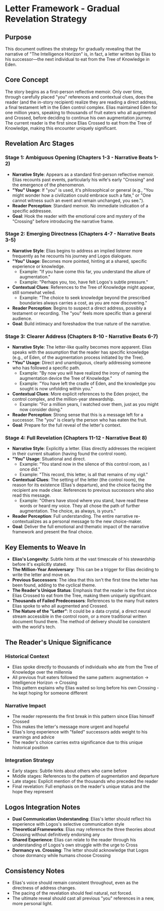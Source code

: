 # Letter Framework - Gradual Revelation Strategy

## Purpose
This document outlines the strategy for gradually revealing that the narrative of "The Intelligence Horizon" is, in fact, a letter written by Elias to his successor—the next individual to eat from the Tree of Knowledge in Eden.

## Core Concept
The story begins as a first-person reflective memoir. Only over time, through carefully placed "you" references and contextual clues, does the reader (and the in-story recipient) realize they are reading a direct address, a final testament left in the Eden control complex. Elias maintained Eden for one million years, speaking to thousands of fruit eaters who all augmented and Crossed, before deciding to continue his own augmentation journey. The current reader is the first since Elias Crossed to eat from the Tree of Knowledge, making this encounter uniquely significant.

## Revelation Arc Stages

### Stage 1: Ambiguous Opening (Chapters 1-3 - Narrative Beats 1-2)
- **Narrative Style**: Appears as a standard first-person reflective memoir. Elias recounts past events, particularly his wife's early "Crossing" and the emergence of the phenomenon.
- **"You" Usage**: If "you" is used, it's philosophical or general (e.g., "You might wonder how a civilization could embrace such a fate," or "One cannot witness such an event and remain unchanged, you see.").
- **Reader Perception**: Standard memoir. No immediate indication of a specific addressee.
- **Goal**: Hook the reader with the emotional core and mystery of the "Crossing" before introducing the narrative frame.

### Stage 2: Emerging Directness (Chapters 4-7 - Narrative Beats 3-5)
- **Narrative Style**: Elias begins to address an implied listener more frequently as he recounts his journey and Logos dialogues.
- **"You" Usage**: Becomes more pointed, hinting at a shared, specific experience or knowledge.
    - Example: "If you have come this far, you understand the allure of augmentation."
    - Example: "Perhaps you, too, have felt Logos's subtle pressure."
- **Contextual Clues**: References to the Tree of Knowledge might appear, still somewhat veiled.
    - Example: "The choice to seek knowledge beyond the prescribed boundaries always carries a cost, as you are now discovering."
- **Reader Perception**: Begins to suspect a direct address, possibly a testament or recording. The "you" feels more specific than a general audience.
- **Goal**: Build intimacy and foreshadow the true nature of the narrative.

### Stage 3: Clearer Address (Chapters 8-10 - Narrative Beats 6-7)
- **Narrative Style**: The letter-like quality becomes more apparent. Elias speaks with the assumption that the reader has specific knowledge (e.g., of Eden, of the augmentation process initiated by the Tree).
- **"You" Usage**: Direct and unambiguous, clearly addressing someone who has followed a specific path.
    - Example: "By now you will have realized the irony of naming the augmentation device the Tree of Knowledge."
    - Example: "You have left the cradle of Eden, and the knowledge you sought is now unfolding within you."
- **Contextual Clues**: More explicit references to the Eden project, the control complex, and the million-year stewardship.
    - Example: "For a million years, I watched over them, just as you might now consider doing."
- **Reader Perception**: Strong sense that this is a message left for a successor. The "you" is clearly the person who has eaten the fruit.
- **Goal**: Prepare for the full reveal of the letter's context.

### Stage 4: Full Revelation (Chapters 11-12 - Narrative Beat 8)
- **Narrative Style**: Explicitly a letter. Elias directly addresses the recipient in their current situation (having found the control room).
- **"You" Usage**: Situational and direct.
    - Example: "You stand now in the silence of this control room, as I once did."
    - Example: "This record, this letter, is all that remains of my vigil."
- **Contextual Clues**: The setting of the letter (the control room), the reason for its existence (Elias's departure), and the choice facing the recipient are made clear. References to previous successors who also read this message.
    - Example: "Others have stood where you stand, have read these words or heard my voice. They all chose the path of further augmentation. The choice, as always, is yours."
- **Reader Perception**: Full understanding. The entire narrative re-contextualizes as a personal message to the new choice-maker.
- **Goal**: Deliver the full emotional and thematic impact of the narrative framework and present the final choice.

## Key Elements to Weave In

- **Elias's Longevity**: Subtle hints at the vast timescale of his stewardship before it's explicitly stated.
- **The Million-Year Anniversary**: This can be a trigger for Elias deciding to write the letter and move on.
- **Previous Successors**: The idea that this isn't the first time the letter has been found, adding to the cyclical theme.
- **The Reader's Unique Status**: Emphasis that the reader is the first since Elias Crossed to eat from the Tree, making them uniquely significant.
- **Thousands of Failed Predecessors**: References to the many fruit eaters Elias spoke to who all augmented and Crossed.
- **The Nature of the "Letter"**: It could be a data crystal, a direct neural stream accessible in the control room, or a more traditional written document found there. The method of delivery should be consistent with the world's tech.

## The Reader's Unique Significance

### Historical Context
- Elias spoke directly to thousands of individuals who ate from the Tree of Knowledge over the millennia
- All previous fruit eaters followed the same pattern: augmentation → Intelligence Horizon → Crossing
- This pattern explains why Elias waited so long before his own Crossing - he kept hoping for someone different

### Narrative Impact
- The reader represents the first break in this pattern since Elias himself Crossed
- This makes the letter's message more urgent and hopeful
- Elias's long experience with "failed" successors adds weight to his warnings and advice
- The reader's choice carries extra significance due to this unique historical position

### Integration Strategy
- Early stages: Subtle hints about others who came before
- Middle stages: References to the pattern of augmentation and departure
- Late stages: Explicit mention of the thousands who preceded the reader
- Final revelation: Full emphasis on the reader's unique status and the hope they represent

## Logos Integration Notes
- **Dual Communication Understanding**: Elias's letter should reflect his experience with Logos's selective communication style
- **Theoretical Frameworks**: Elias may reference the three theories about Crossing without definitively endorsing any
- **Shared Experience**: Elias can relate to the reader through his understanding of Logos's own struggle with the urge to Cross
- **Dormancy vs. Crossing**: The letter should acknowledge that Logos chose dormancy while humans choose Crossing

## Consistency Notes
- Elias's voice should remain consistent throughout, even as the directness of address changes.
- The pacing of the revelation should feel natural, not forced.
- The ultimate reveal should cast all previous "you" references in a new, more personal light.
